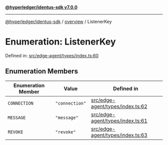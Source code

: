 [**@hyperledger/identus-sdk v7.0.0**](../../README.md)

***

[@hyperledger/identus-sdk](../../README.md) / [overview](../README.md) / ListenerKey

# Enumeration: ListenerKey

Defined in: [src/edge-agent/types/index.ts:60](https://github.com/hyperledger/identus-edge-agent-sdk-ts/blob/96423ee84b124a31ce63036d9d623d1cb73a13c2/src/edge-agent/types/index.ts#L60)

## Enumeration Members

| Enumeration Member | Value | Defined in |
| ------ | ------ | ------ |
| <a id="connection"></a> `CONNECTION` | `"connection"` | [src/edge-agent/types/index.ts:62](https://github.com/hyperledger/identus-edge-agent-sdk-ts/blob/96423ee84b124a31ce63036d9d623d1cb73a13c2/src/edge-agent/types/index.ts#L62) |
| <a id="message"></a> `MESSAGE` | `"message"` | [src/edge-agent/types/index.ts:61](https://github.com/hyperledger/identus-edge-agent-sdk-ts/blob/96423ee84b124a31ce63036d9d623d1cb73a13c2/src/edge-agent/types/index.ts#L61) |
| <a id="revoke"></a> `REVOKE` | `"revoke"` | [src/edge-agent/types/index.ts:63](https://github.com/hyperledger/identus-edge-agent-sdk-ts/blob/96423ee84b124a31ce63036d9d623d1cb73a13c2/src/edge-agent/types/index.ts#L63) |
